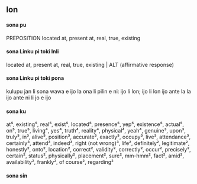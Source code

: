 ## lon

#### sona pu

PREPOSITION located at, present at, real, true, existing

#### sona Linku pi toki Inli

located at, present at, real, true, existing | ALT (affirmative response)

#### sona Linku pi toki pona

kulupu jan li sona wawa e ijo la ona li pilin e ni: ijo li lon; ijo li lon ijo ante la la ijo ante ni li jo e ijo

#### sona ku

at⁵, existing⁵, real⁵, exist⁵, located⁵, presence⁵, yep⁵, existence⁵, actual⁵, on⁵, true⁵, living⁴, yes⁴, truth⁴, reality⁴, physical⁴, yeah⁴, genuine³, upon³, truly³, in³, alive³, position³, accurate³, exactly³, occupy³, live³, attendance³, certainly³, attend³, indeed³, right (not wrong)³, life², definitely², legitimate², honestly², onto², location², correct², validity², correctly², occur², precisely², certain², status², physically², placement², sure², mm-hmm², fact², amid², availability², frankly², of course², regarding²

#### sona sin

